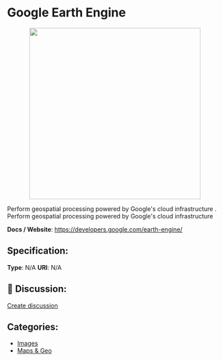 # Google Earth Engine
<p align="center">
    <img width="400" src="https://raw.githubusercontent.com/apis-list/apis-list/apis/google-earth-engine/logo_256x256.png" />
</p>

Perform geospatial processing powered by Google's cloud infrastructure
.  Perform geospatial processing powered by Google's cloud infrastructure

**Docs / Website**: https://developers.google.com/earth-engine/

## Specification:
**Type**:  N/A 
**URI**:  N/A 

## 💬 Discussion:
[Create discussion](link)

## Categories:
- [Images](https://github.com/apis-list/apis-list#images)
- [Maps & Geo](https://github.com/apis-list/apis-list#maps-and-geo)





